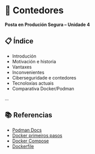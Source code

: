 # 🐳 Contedores  
**Posta en Produción Segura – Unidade 4**

## 📋 Índice
- Introdución
- Motivación e historia
- Vantaxes
- Inconvenientes
- Ciberseguridade e contedores
- Tecnoloxías actuais
- Comparativa Docker/Podman

...

## 📚 Referencias

- [Podman Docs](https://docs.podman.io/en/latest/Reference.html)  
- [Docker primeiros pasos](https://docs.docker.com/get-started/)  
- [Docker Compose](https://docs.docker.com/compose/gettingstarted/)  
- [Dockerfile](https://docs.docker.com/reference/dockerfile/)